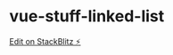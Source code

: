 # vue-stuff-linked-list

[Edit on StackBlitz ⚡️](https://stackblitz.com/edit/study-vuejs-playground-wurffh)